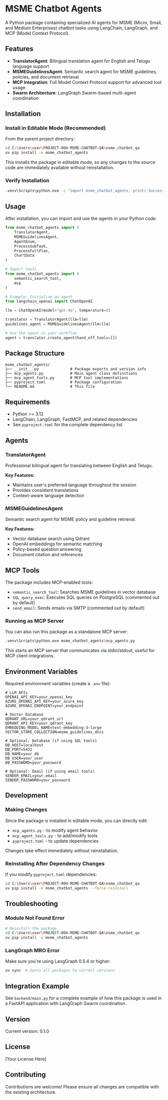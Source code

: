 # MSME Chatbot Agents

A Python package containing specialized AI agents for MSME (Micro, Small, and Medium Enterprises) chatbot tasks using LangChain, LangGraph, and MCP (Model Context Protocol).

## Features

- **TranslatorAgent**: Bilingual translation agent for English and Telugu language support
- **MSMEGuidelinesAgent**: Semantic search agent for MSME guidelines, policies, and document retrieval
- **MCP Integration**: Full Model Context Protocol support for advanced tool usage
- **Swarm Architecture**: LangGraph Swarm-based multi-agent coordination

## Installation

### Install in Editable Mode (Recommended)

From the parent project directory:

```bash
cd C:\Users\user\PROJECT-004-MSME-CHATBOT-QA\msme_chatbot_qa
uv pip install -e msme_chatbot_agents
```

This installs the package in editable mode, so any changes to the source code are immediately available without reinstallation.

### Verify Installation

```bash
.venv\Scripts\python.exe -c "import msme_chatbot_agents; print('Success!')"
```

## Usage

After installation, you can import and use the agents in your Python code:

```python
from msme_chatbot_agents import (
    TranslatorAgent,
    MSMEGuidelinesAgent,
    AgentEnum,
    ProcessSubTask,
    ProcessFullPlan,
    ChartData
)

# Import tools
from msme_chatbot_agents import (
    semantic_search_tool,
    mcp
)

# Example: Initialize an agent
from langchain_openai import ChatOpenAI

llm = ChatOpenAI(model="gpt-4o", temperature=0)

translator = TranslatorAgent(llm=llm)
guidelines_agent = MSMEGuidelinesAgent(llm=llm)

# Use the agent in your workflow
agent = translator.create_agent(hand_off_tools=[])
```

## Package Structure

```
msme_chatbot_agents/
├── __init__.py              # Package exports and version info
├── mcp_agents.py            # Main agent class definitions
├── mcp_agent_tools.py       # MCP tool implementations
├── pyproject.toml           # Package configuration
└── README.md                # This file
```

## Requirements

- Python >= 3.12
- LangChain, LangGraph, FastMCP, and related dependencies
- See `pyproject.toml` for the complete dependency list

## Agents

### TranslatorAgent
Professional bilingual agent for translating between English and Telugu.

**Key Features:**
- Maintains user's preferred language throughout the session
- Provides consistent translations
- Context-aware language detection

### MSMEGuidelinesAgent
Semantic search agent for MSME policy and guideline retrieval.

**Key Features:**
- Vector database search using Qdrant
- OpenAI embeddings for semantic matching
- Policy-based question answering
- Document citation and references

## MCP Tools

The package includes MCP-enabled tools:

- `semantic_search_tool`: Searches MSME guidelines in vector database
- `SQL_query_exec`: Executes SQL queries on PostgreSQL (commented out by default)
- `send_email`: Sends emails via SMTP (commented out by default)

### Running as MCP Server

You can also run this package as a standalone MCP server:

```bash
.venv\Scripts\python.exe msme_chatbot_agents\mcp_agents.py
```

This starts an MCP server that communicates via stdin/stdout, useful for MCP client integrations.

## Environment Variables

Required environment variables (create a `.env` file):

```env
# LLM APIs
OPENAI_API_KEY=your_openai_key
AZURE_OPENAI_API_KEY=your_azure_key
AZURE_OPENAI_ENDPOINT=your_endpoint

# Vector Database
QDRANT_URL=your_qdrant_url
QDRANT_API_KEY=your_qdrant_key
EMBEDDING_MODEL_NAME=text-embedding-3-large
VECTOR_STORE_COLLECTION=msme_guidelines_docs

# Optional: Database (if using SQL tools)
DB_HOST=localhost
DB_PORT=5432
DB_NAME=your_db
DB_USER=your_user
DB_PASSWORD=your_password

# Optional: Email (if using email tools)
SENDER_EMAIL=your_email
SENDER_PASSWORD=your_password
```

## Development

### Making Changes

Since the package is installed in editable mode, you can directly edit:
- `mcp_agents.py` - to modify agent behavior
- `mcp_agent_tools.py` - to add/modify tools
- `pyproject.toml` - to update dependencies

Changes take effect immediately without reinstallation.

### Reinstalling After Dependency Changes

If you modify `pyproject.toml` dependencies:

```bash
cd C:\Users\user\PROJECT-004-MSME-CHATBOT-QA\msme_chatbot_qa
uv pip install -e msme_chatbot_agents --force-reinstall
```

## Troubleshooting

### Module Not Found Error
```bash
# Reinstall the package
cd C:\Users\user\PROJECT-004-MSME-CHATBOT-QA\msme_chatbot_qa
uv pip install -e msme_chatbot_agents
```

### LangGraph MRO Error
Make sure you're using LangGraph 0.5.4 or higher:
```bash
uv sync  # Syncs all packages to correct versions
```

## Integration Example

See `backend/main.py` for a complete example of how this package is used in a FastAPI application with LangGraph Swarm coordination.

## Version

Current version: 0.1.0

## License

[Your License Here]

## Contributing

Contributions are welcome! Please ensure all changes are compatible with the existing architecture.
